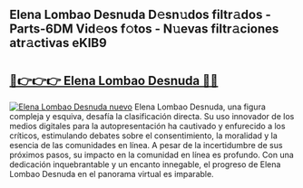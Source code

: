 ## Elena Lombao Desnuda D𝚎sn𝚞dos filtr𝚊dos - Parts-6DM Vid𝚎os f𝚘tos - N𝚞evas filtr𝚊ciones atr𝚊ctivas eKIB9

# <h2><a href="http://mb18z1.tromn.icu/?c=Elena+Lombao+Desnuda">🔗👉👉👉 Elena Lombao Desnuda 🔗🔗</a></h2>

[![Elena Lombao Desnuda nuevo](https://i.imgur.com/pEAQMta.gif)](http://mb18z1.tromn.icu/?c=Elena+Lombao+Desnuda)
Elena Lombao Desnuda, una figura compleja y esquiva, desafía la clasificación directa. Su uso innovador de los medios digitales para la autopresentación ha cautivado y enfurecido a los críticos, estimulando debates sobre el consentimiento, la moralidad y la esencia de las comunidades en línea. A pesar de la incertidumbre de sus próximos pasos, su impacto en la comunidad en línea es profundo. Con una dedicación inquebrantable y un encanto innegable, el progreso de Elena Lombao Desnuda en el panorama virtual es imparable.
